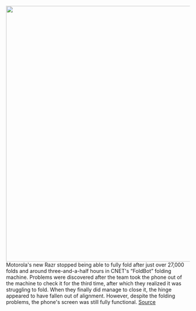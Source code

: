 <img src='https://cdn.vox-cdn.com/thumbor/6yA9PZ_SqaMVmgDHZPRv-7luYBo=/0x0:2040x1360/1200x800/filters:focal(857x517:1183x843)/cdn.vox-cdn.com/uploads/chorus_image/image/66270715/vpavic_191112_3789_0007.5.jpg' width='700px' /><br/>
Motorola's new Razr stopped being able to fully fold after just over 27,000 folds and around three-and-a-half hours in CNET's “FoldBot” folding machine. Problems were discovered after the team took the phone out of the machine to check it for the third time, after which they realized it was struggling to fold. When they finally did manage to close it, the hinge appeared to have fallen out of alignment. However, despite the folding problems, the phone's screen was still fully functional.
<a href='https://www.theverge.com/2020/2/7/21127701/motorola-razr-cnet-foldbot-test-27000-folds-year-of-use-galaxy-fold'> Source <a/>